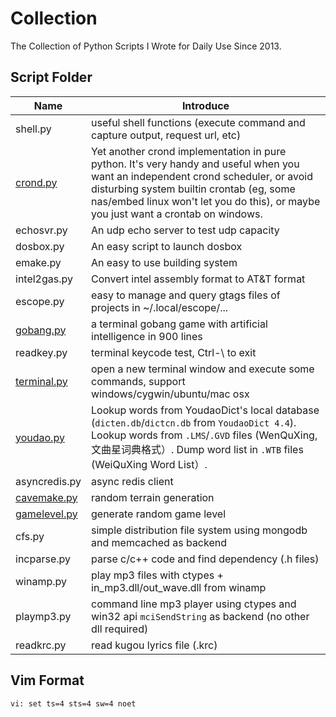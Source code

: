 # Collection
The Collection of Python Scripts I Wrote for Daily Use Since 2013.

## Script Folder

| Name | Introduce |
|------|-----------|
| shell.py | useful shell functions (execute command and capture output, request url, etc) |
| [crond.py](https://github.com/skywind3000/collection/wiki/Script#crondpy) | Yet another crond implementation in pure python. It's very handy and useful when you want an independent crond scheduler, or avoid disturbing system builtin crontab (eg, some nas/embed linux won't let you do this), or maybe you just want a crontab on windows. |
| echosvr.py | An udp echo server to test udp capacity |
| dosbox.py | An easy script to launch dosbox |
| emake.py | An easy to use building system |
| intel2gas.py | Convert intel assembly format to AT&T format |
| escope.py | easy to manage and query gtags files of projects in ~/.local/escope/... |
| [gobang.py](https://github.com/skywind3000/collection/wiki/Script#youdaopy) | a terminal gobang game with artificial intelligence in 900 lines |
| readkey.py | terminal keycode test, Ctrl-\ to exit |
| [terminal.py](https://github.com/skywind3000/collection/wiki/Script#terminalpy) | open a new terminal window and execute some commands, support windows/cygwin/ubuntu/mac osx |
| [youdao.py](https://github.com/skywind3000/collection/wiki/Script#youdaopy) | Lookup words from YoudaoDict's local database (`dicten.db`/`dictcn.db` from `YoudaoDict 4.4`). Lookup words from `.LMS`/`.GVD` files (WenQuXing, 文曲星词典格式）. Dump word list in `.WTB` files (WeiQuXing Word List）.  |
| asyncredis.py | async redis client |
| [cavemake.py](https://github.com/skywind3000/collection/wiki/Script#cavemakepy) | random terrain generation |
| [gamelevel.py](https://github.com/skywind3000/collection/wiki/Script#gamelevel) | generate random game level |
| cfs.py | simple distribution file system using mongodb and memcached as backend |
| incparse.py | parse c/c++ code and find dependency (.h files) |
| winamp.py | play mp3 files with ctypes + in_mp3.dll/out_wave.dll from winamp |
| playmp3.py | command line mp3 player using ctypes and win32 api `mciSendString` as backend (no other dll required) |
| readkrc.py | read kugou lyrics file (.krc) |

## Vim Format

```
vi: set ts=4 sts=4 sw=4 noet
```

